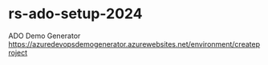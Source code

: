 # rs-ado-setup-2024

ADO Demo Generator
https://azuredevopsdemogenerator.azurewebsites.net/environment/createproject
